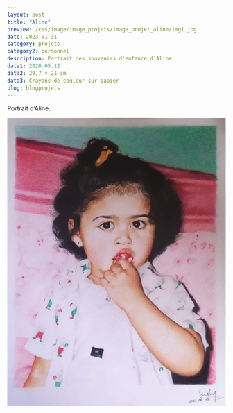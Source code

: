 ```yaml
---
layout: post
title: "Aline"
preview: /css/image/image_projets/image_projet_aline/img1.jpg
date: 2023-01-31
category: projets 
category2: personnel
description: Portrait des souvenirs d'enfance d'Aline
data1: 2020.05.12
data2: 29,7 × 21 cm
data3: Crayons de couleur sur papier
blog: blogprojets
---
```


Portrait d’Aline.

<img onclick="Zoom(this)" style="display: block;" class="img-gallery" src="/css/image/image_projets/image_projet_aline/img1.jpg">
